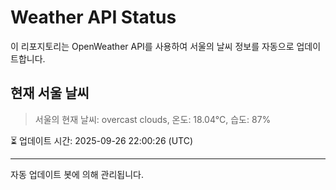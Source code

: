 
# Weather API Status

이 리포지토리는 OpenWeather API를 사용하여 서울의 날씨 정보를 자동으로 업데이트합니다.

## 현재 서울 날씨
> 서울의 현재 날씨: overcast clouds, 온도: 18.04°C, 습도: 87%

⏳ 업데이트 시간: 2025-09-26 22:00:26 (UTC)

---
자동 업데이트 봇에 의해 관리됩니다.
